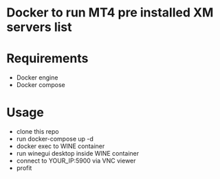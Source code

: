# Docker to run MT4 pre installed XM servers list

# Requirements
- Docker engine
- Docker compose

# Usage
- clone this repo
- run docker-compose up -d
- docker exec to WINE container
- run winegui desktop inside WINE container
- connect to YOUR_IP:5900 via VNC viewer
- profit
